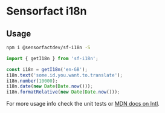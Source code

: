 # Sensorfact i18n

## Usage

```bash
npm i @sensorfactdev/sf-i18n -S
```

```javascript
import { getI18n } from 'sf-i18n';

const i18n = getI18n('en-GB');
i18n.text('some.id.you.want.to.translate');
i18n.number(10000);
i18n.date(new Date(Date.now()));
i18n.formatRelative(new Date(Date.now()));
```
For more usage info check the unit tests or [MDN docs on Intl](https://developer.mozilla.org/en-US/docs/Web/JavaScript/Reference/Global_Objects/Intl).
